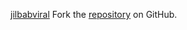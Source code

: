 [jilbabviral](https://jilbabviral.pages.dev)
Fork the [repository](https://github.com/lapelive) on GitHub.